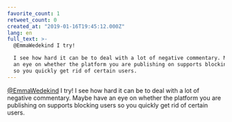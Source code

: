```yaml
---
favorite_count: 1
retweet_count: 0
created_at: "2019-01-16T19:45:12.000Z"
lang: en
full_text: >-
  @EmmaWedekind I try!

  I see how hard it can be to deal with a lot of negative commentary. Maybe have
  an eye on whether the platform you are publishing on supports blocking users
  so you quickly get rid of certain users.
---
```


[@EmmaWedekind](https://twitter.com/EmmaWedekind) I try! I see how hard it can
be to deal with a lot of negative commentary. Maybe have an eye on whether the
platform you are publishing on supports blocking users so you quickly get rid of
certain users.
